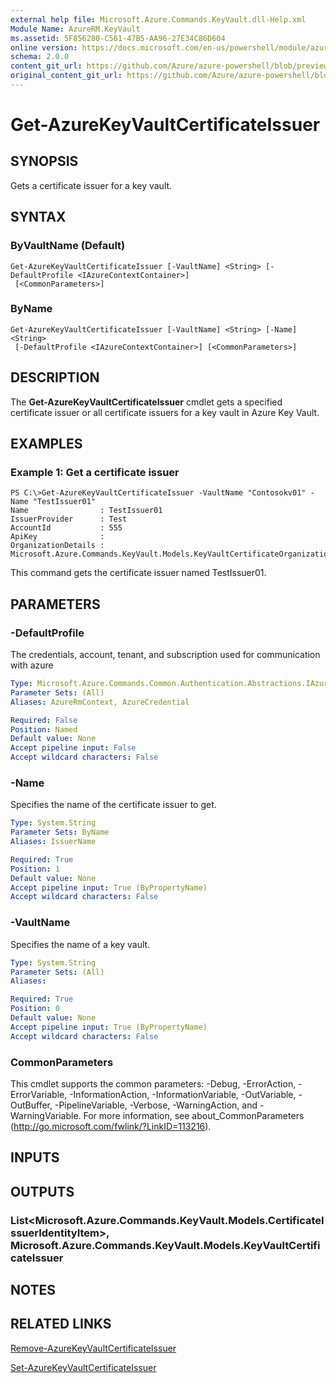 ```yaml
---
external help file: Microsoft.Azure.Commands.KeyVault.dll-Help.xml
Module Name: AzureRM.KeyVault
ms.assetid: 5F856280-C561-47B5-AA96-27E34C86D604
online version: https://docs.microsoft.com/en-us/powershell/module/azurerm.keyvault/get-azurekeyvaultcertificateissuer
schema: 2.0.0
content_git_url: https://github.com/Azure/azure-powershell/blob/preview/src/ResourceManager/KeyVault/Commands.KeyVault/help/Get-AzureKeyVaultCertificateIssuer.md
original_content_git_url: https://github.com/Azure/azure-powershell/blob/preview/src/ResourceManager/KeyVault/Commands.KeyVault/help/Get-AzureKeyVaultCertificateIssuer.md
---
```


# Get-AzureKeyVaultCertificateIssuer

## SYNOPSIS
Gets a certificate issuer for a key vault.

## SYNTAX

### ByVaultName (Default)
```
Get-AzureKeyVaultCertificateIssuer [-VaultName] <String> [-DefaultProfile <IAzureContextContainer>]
 [<CommonParameters>]
```

### ByName
```
Get-AzureKeyVaultCertificateIssuer [-VaultName] <String> [-Name] <String>
 [-DefaultProfile <IAzureContextContainer>] [<CommonParameters>]
```

## DESCRIPTION
The **Get-AzureKeyVaultCertificateIssuer** cmdlet gets a specified certificate issuer or all certificate issuers for a key vault in Azure Key Vault.

## EXAMPLES

### Example 1: Get a certificate issuer
```
PS C:\>Get-AzureKeyVaultCertificateIssuer -VaultName "Contosokv01" -Name "TestIssuer01"
Name                : TestIssuer01
IssuerProvider      : Test
AccountId           : 555
ApiKey              : 
OrganizationDetails : Microsoft.Azure.Commands.KeyVault.Models.KeyVaultCertificateOrganizationDetails
```

This command gets the certificate issuer named TestIssuer01.

## PARAMETERS

### -DefaultProfile
The credentials, account, tenant, and subscription used for communication with azure

```yaml
Type: Microsoft.Azure.Commands.Common.Authentication.Abstractions.IAzureContextContainer
Parameter Sets: (All)
Aliases: AzureRmContext, AzureCredential

Required: False
Position: Named
Default value: None
Accept pipeline input: False
Accept wildcard characters: False
```

### -Name
Specifies the name of the certificate issuer to get.

```yaml
Type: System.String
Parameter Sets: ByName
Aliases: IssuerName

Required: True
Position: 1
Default value: None
Accept pipeline input: True (ByPropertyName)
Accept wildcard characters: False
```

### -VaultName
Specifies the name of a key vault.

```yaml
Type: System.String
Parameter Sets: (All)
Aliases: 

Required: True
Position: 0
Default value: None
Accept pipeline input: True (ByPropertyName)
Accept wildcard characters: False
```

### CommonParameters
This cmdlet supports the common parameters: -Debug, -ErrorAction, -ErrorVariable, -InformationAction, -InformationVariable, -OutVariable, -OutBuffer, -PipelineVariable, -Verbose, -WarningAction, and -WarningVariable. For more information, see about_CommonParameters (http://go.microsoft.com/fwlink/?LinkID=113216).

## INPUTS

## OUTPUTS

### List<Microsoft.Azure.Commands.KeyVault.Models.CertificateIssuerIdentityItem>, Microsoft.Azure.Commands.KeyVault.Models.KeyVaultCertificateIssuer

## NOTES

## RELATED LINKS

[Remove-AzureKeyVaultCertificateIssuer](./Remove-AzureKeyVaultCertificateIssuer.md)

[Set-AzureKeyVaultCertificateIssuer](./Set-AzureKeyVaultCertificateIssuer.md)


